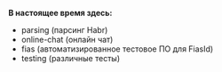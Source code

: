 **В настоящее время здесь:**
 - parsing (парсинг Habr)
 - online-chat (онлайн чат)
- fias (автоматизированное тестовое ПО для FiasId)
 - testing (различные тесты)
